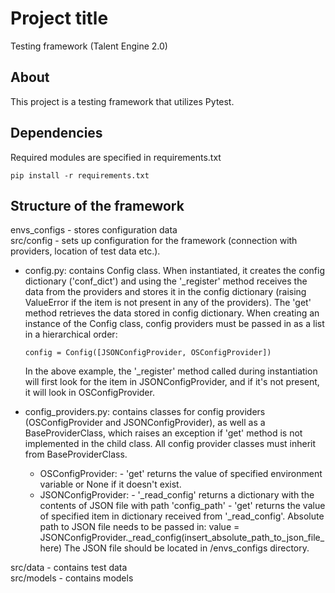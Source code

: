 # Project title

Testing framework (Talent Engine 2.0)

## About

This project is a testing framework that utilizes Pytest.

## Dependencies

Required modules are specified in requirements.txt

```
pip install -r requirements.txt
```

## Structure of the framework

envs_configs - stores configuration data  
src/config - sets up configuration for the framework (connection with providers, location of test data etc.).

- config.py: contains Config class. When instantiated, it creates the config dictionary ('conf_dict') and using the '\_register' method receives the data from the providers and stores it in the config dictionary (raising ValueError if the item is not present in any of the providers). The 'get' method retrieves the data stored in config dictionary. When creating an instance of the Config class, config providers must be passed in as a list in a hierarchical order:

  ```
  config = Config([JSONConfigProvider, OSConfigProvider])
  ```

  In the above example, the '\_register' method called during instantiation will first look for the item in JSONConfigProvider, and if it's not present, it will look in OSConfigProvider.

- config_providers.py: contains classes for config providers (OSConfigProvider and JSONConfigProvider), as well as a BaseProviderClass, which raises an exception if 'get' method is not implemented in the child class. All config provider classes must inherit from BaseProviderClass.
  - OSConfigProvider: - 'get' returns the value of specified environment variable or None if it doesn't exist.
  - JSONConfigProvider: - '\_read_config' returns a dictionary with the contents of JSON file with path 'config_path' - 'get' returns the value of specified item in dictionary received from '\_read_config'. Absolute path to JSON file needs to be passed in:
          value = JSONConfigProvider._read_config(insert_absolute_path_to_json_file_here)
    The JSON file should be located in /envs_configs directory.

src/data - contains test data  
src/models - contains models
